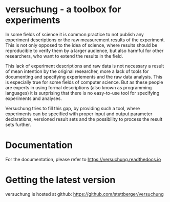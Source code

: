 versuchung - a toolbox for experiments
======================================

In some fields of science it is common practice to not publish any
experiment descriptions or the raw measurement results of the
experiment. This is not only opposed to the idea of science, where
results should be reproducible to verify them by a larger audience,
but also harmful for other researchers, who want to extend the results
in the field.

This lack of experiment descriptions and raw data is not necessary a
result of mean intention by the original researcher, more a lack of
tools for documenting and specifying experiements and the raw data
analysis. This is especially true for some fields of computer
science. But as these people are experts in using formal descriptions
(also known as programming languages) it is surprising that there is
no easy-to-use tool for specifying experiments and analyses.

Versuchung tries to fill this gap, by providing such a tool, where
experiments can be specified with proper input and output parameter
declarations, versioned result sets and the possibility to process the
result sets further.

Documentation
=============

For the documentation, please refer to https://versuchung.readthedocs.io

Getting the latest version
==========================

versuchung is hosted at github: https://github.com/stettberger/versuchung
